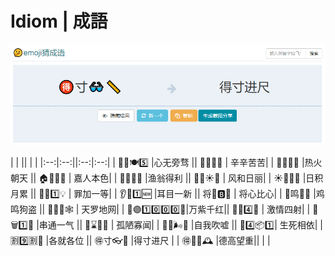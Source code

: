 # Idiom | 成語

<p align="center">
  <img src="ui/img.png" alt="Chengyu">
</p>
|    |    ||    |    | 
|:--:|:--:||:--:|:--:|
| 🤍🈚🍽️5️⃣ |心无旁骛 || 🤍🤍😣😣 | 辛辛苦苦|
| 🥵🔥🌿🌁  |热火朝天 || 🏠👩📔😍 | 嘉人本色|
| 🐠💋🉐💪 |渔翁得利 || 🐝🈴☀️🍐 | 风和日丽|
| ☀️🐔🌙😪 |日积月累 || 🥴➕1️⃣💡  | 罪加一等|
| 👂👀1️⃣🆕  |耳目一新 || 将🤍🅱🤍 | 将心比心|
| 🐔鸣🐶🌾  |鸡鸣狗盗 || 🌁🥕💧🕸️ | 天罗地网|
| 🥣🟣1️⃣0️⃣0️⃣0️⃣🔴|万紫千红|| 🐔🎻4️⃣🏹 | 激情四射|
| 🍢🗑️1️⃣💨 |串通一气 || 🦴⌛🥒🦟 | 孤陋寡闻|
| 🤳🐌🌬️🤫 |自我吹嘘 || 🥜4️⃣📦1️⃣| 生死相依|
| 🈹9️⃣🈹🦎 |各就各位 || 🉐寸👓📏 |得寸进尺 |
| 🉐🎂🔭🕰️ |德高望重|| | | 
